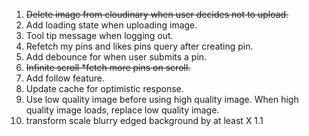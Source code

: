 1. ~~Delete image from cloudinary when user decides not to upload.~~
2. Add loading state when uploading image.
3. Tool tip message when logging out.
4. Refetch my pins and likes pins query after creating pin.
5. Add debounce for when user submits a pin.
6. ~~Infinite scroll \*fetch more pins on scroll.~~
7. Add follow feature.
8. Update cache for optimistic response.
9. Use low quality image before using high quality image. When high quality image loads, replace low quality image.
10. transform scale blurry edged background by at least X 1.1
